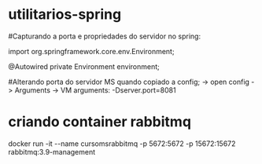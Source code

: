 # utilitarios-spring

#Capturando a porta e propriedades do servidor no spring: 

import org.springframework.core.env.Environment;

@Autowired
private Environment environment;


#Alterando porta do servidor MS quando copiado a config;
 -> open config -> Arguments -> VM arguments: -Dserver.port=8081


# criando container rabbitmq
docker run -it --name cursomsrabbitmq -p 5672:5672 -p 15672:15672 rabbitmq:3.9-management
